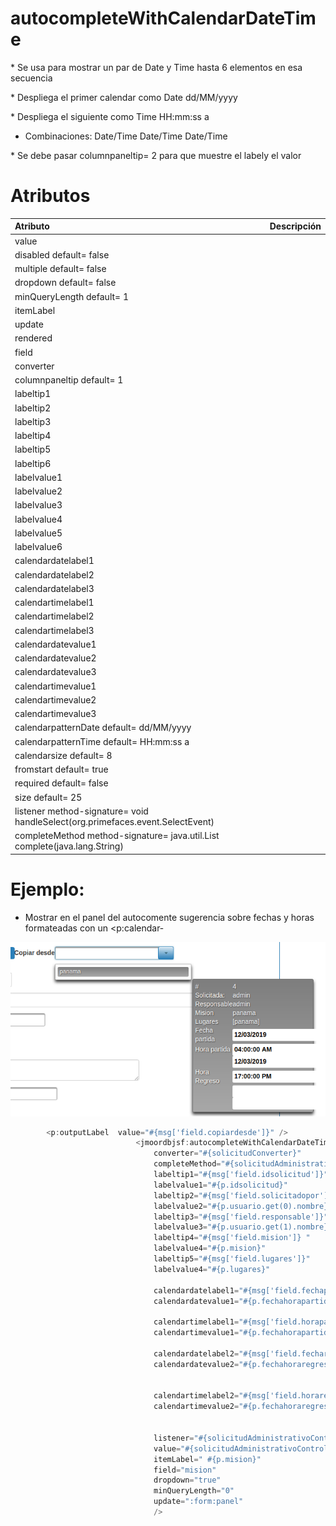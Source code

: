 # autocompleteWithCalendarDateTime

\* Se usa para mostrar un par de Date y Time hasta 6 elementos en esa secuencia

\* Despliega el primer calendar como Date dd/MM/yyyy

\* Despliega el siguiente como Time  HH:mm:ss a

* Combinaciones: Date/Time Date/Time Date/Time

\* Se debe pasar columnpaneltip= 2 para que muestre el labely el valor

# Atributos

| Atributo | Descripción |
| :--- | :--- |
| value |  |
| disabled  default= false |  |
| multiple  default= false |  |
| dropdown   default= false |  |
| minQueryLength   default= 1 |  |
| itemLabel |  |
| update |  |
| rendered |  |
| field |  |
| converter |  |
| columnpaneltip  default= 1 |  |
| labeltip1 |  |
| labeltip2 |  |
| labeltip3 |  |
| labeltip4 |  |
| labeltip5 |  |
| labeltip6 |  |
| labelvalue1 |  |
| labelvalue2 |  |
| labelvalue3 |  |
| labelvalue4 |  |
| labelvalue5 |  |
| labelvalue6 |  |
| calendardatelabel1 |  |
| calendardatelabel2 |  |
| calendardatelabel3 |  |
| calendartimelabel1 |  |
| calendartimelabel2 |  |
| calendartimelabel3 |  |
| calendardatevalue1 |  |
| calendardatevalue2 |  |
| calendardatevalue3 |  |
| calendartimevalue1 |  |
| calendartimevalue2 |  |
| calendartimevalue3 |  |
| calendarpatternDate  default= dd/MM/yyyy |  |
| calendarpatternTime  default= HH:mm:ss a |  |
| calendarsize  default= 8 |  |
| fromstart  default= true |  |
| required  default= false |  |
| size   default= 25 |  |
| listener   method-signature= void handleSelect\(org.primefaces.event.SelectEvent\) |  |
| completeMethod  method-signature= java.util.List complete\(java.lang.String\) |  |

# 

# Ejemplo:

* Mostrar en el panel del autocomente sugerencia sobre fechas y horas formateadas con un &lt;p:calendar-

![](/assets/autocalendar.png)

```java
        <p:outputLabel  value="#{msg['field.copiardesde']}" />
                            <jmoordbjsf:autocompleteWithCalendarDateTime
                                converter="#{solicitudConverter}"
                                completeMethod="#{solicitudAdministrativoController.completeSolicitudParaCopiar}"
                                labeltip1="#{msg['field.idsolicitud']}"
                                labelvalue1="#{p.idsolicitud}"   
                                labeltip2="#{msg['field.solicitadopor']}" 
                                labelvalue2="#{p.usuario.get(0).nombre}"
                                labeltip3="#{msg['field.responsable']}"
                                labelvalue3="#{p.usuario.get(1).nombre}"
                                labeltip4="#{msg['field.mision']} "
                                labelvalue4="#{p.mision}" 
                                labeltip5="#{msg['field.lugares']}" 
                                labelvalue4="#{p.lugares}"

                                calendardatelabel1="#{msg['field.fechapartida']}" 
                                calendardatevalue1="#{p.fechahorapartida}" 

                                calendartimelabel1="#{msg['field.horapartida']}"
                                calendartimevalue1="#{p.fechahorapartida}"  

                                calendardatelabel2="#{msg['field.fecharegreso']}" 
                                calendardatevalue2="#{p.fechahoraregreso}"  


                                calendartimelabel2="#{msg['field.horaregreso']}" 
                                calendartimevalue2="#{p.fechahoraregreso}"  


                                listener="#{solicitudAdministrativoController.handleSelectCopiarDesde}"
                                value="#{solicitudAdministrativoController.solicitudCopiar}"
                                itemLabel=" #{p.mision}"
                                field="mision"
                                dropdown="true"
                                minQueryLength="0"
                                update=":form:panel"
                                />
```



